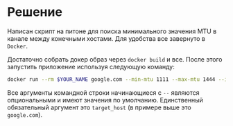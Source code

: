 # Решение

Написан скрипт на питоне для поиска минимального значения MTU в канале между конечными хостами. Для удобства все завернуто в `Docker`.

Достаточно собрать докер образ через `docker build` и все. После этого запустить приложение используя следующую команду:

```bash
docker run --rm $YOUR_NAME google.com --min-mtu 1111 --max-mtu 1444 --interval 0.7
```

Все аргументы командной строки начинающиеся с `--` являются опциональными и имеют значения по умолчанию. Единственный обязательный аргумент это `target_host` (в примере выше это `google.com`). 